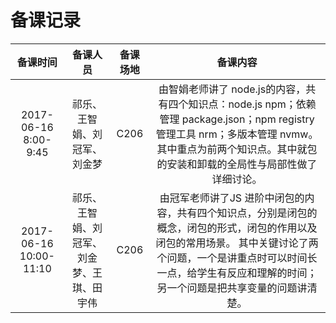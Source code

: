 # 备课记录

|备课时间|备课人员|备课场地|备课内容|
|:--------:|:---:|:---:|:---:|
|2017-06-16  8:00-9:45|祁乐、王智娟、刘冠军、刘金梦|C206|由智娟老师讲了 node.js的内容，共有四个知识点：node.js npm；依赖管理 package.json；npm registry 管理工具 nrm；多版本管理 nvmw。 其中重点为前两个知识点。其中就包的安装和卸载的全局性与局部性做了详细讨论。|
|2017-06-16  10:00-11:10|祁乐、王智娟、刘冠军、刘金梦、王琪、田宇伟|C206|由冠军老师讲了JS 进阶中闭包的内容，共有四个知识点，分别是闭包的概念，闭包的形式，闭包的作用以及闭包的常用场景。 其中关键讨论了两个问题，一个是讲重点时可以时间长一点，给学生有反应和理解的时间；另一个问题是把共享变量的问题讲清楚。|